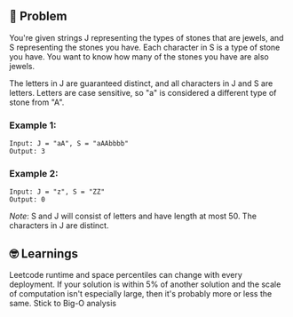 ## 🧐 Problem
You're given strings J representing the types of stones that are jewels, and S representing the stones you have.  Each character in S is a type of stone you have.  You want to know how many of the stones you have are also jewels.

The letters in J are guaranteed distinct, and all characters in J and S are letters. Letters are case sensitive, so "a" is considered a different type of stone from "A".

### Example 1:
```
Input: J = "aA", S = "aAAbbbb"
Output: 3
``` 

### Example 2:
``` 
Input: J = "z", S = "ZZ"
Output: 0
```

*Note*:
S and J will consist of letters and have length at most 50.
The characters in J are distinct.

## 🤓 Learnings 
Leetcode runtime and space percentiles can change with every deployment. If your solution is within 5% of another solution and the scale of computation isn't especially large, then it's probably more or less the same. Stick to Big-O analysis